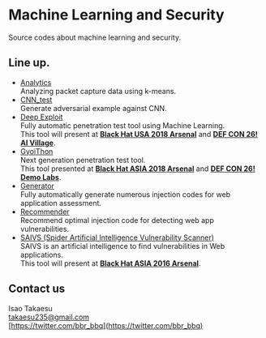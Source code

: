 # Machine Learning and Security
Source codes about machine learning and security.

## Line up.
 * [Analytics](https://github.com/13o-bbr-bbq/machine_learning_security/tree/master/Analytics)  
 Analyzing packet capture data using k-means.  
 * [CNN_test](https://github.com/13o-bbr-bbq/machine_learning_security/tree/master/CNN_test)  
 Generate adversarial example against CNN.  
 * [Deep Exploit](https://github.com/13o-bbr-bbq/machine_learning_security/tree/master/DeepExploit)  
 Fully automatic penetration test tool using Machine Learning.  
 This tool will present at **[Black Hat USA 2018 Arsenal](https://www.blackhat.com/us-18/arsenal/schedule/index.html#deep-exploit-11908)** and **[DEF CON 26! AI Village](https://aivillage.org/posts/accepted-talks/)**.  
* [GyoiThon](https://github.com/gyoisamurai/GyoiThon)  
 Next generation penetration test tool.  
 This tool presented at **[Black Hat ASIA 2018 Arsenal](https://www.blackhat.com/asia-18/arsenal/schedule/index.html#gyoithon-9651)** and **[DEF CON 26! Demo Labs](https://www.defcon.org/html/defcon-26/dc-26-demolabs.html)**.  
 * [Generator](https://github.com/13o-bbr-bbq/machine_learning_security/tree/master/Generator)  
 Fully automatically generate numerous injection codes for web application assessment.
 * [Recommender](https://github.com/13o-bbr-bbq/machine_learning_security/tree/master/Recommender)  
 Recommend optimal injection code for detecting web app vulnerabilities.
 * [SAIVS (Spider Artificial Intelligence Vulnerability Scanner)](https://github.com/13o-bbr-bbq/machine_learning_security/tree/master/Saivs)  
 SAIVS is an artificial intelligence to find vulnerabilities in Web applications.  
 This tool will present at **[Black Hat ASIA 2016 Arsenal](http://www.blackhat.com/asia-16/arsenal.html#saivs-spider-artificial-intelligence-vulnerability-scanner)**.  

## Contact us

Isao Takaesu  
takaesu235@gmail.com  
[https://twitter.com/bbr_bbq](https://twitter.com/bbr_bbq)
